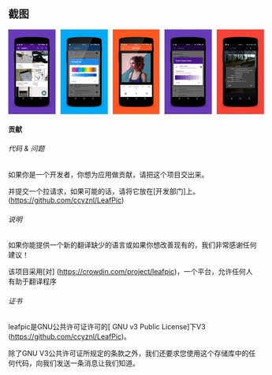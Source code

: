 

## 截图
<div style="display:flex;">
    <img src="screenshots/1.png" width="19%">
    <img style="margin-left:10px" src="screenshots/2.png" width="19%">
    <img style="margin-left:10px" src="screenshots/3.png" width="19%">
    <img style="margin-left:10px" src="screenshots/4.png" width="19%">
    <img style="margin-left:10px" src="screenshots/5.png" width="19%">
</div>

#### 贡献

###### 代码 & 问题
如果你是一个开发者，你想为应用做贡献，请把这个项目交出来。

并提交一个拉请求，如果可能的话，请将它放在[开发部门]上。(https://github.com/ccyznl/LeafPic)

###### 说明
如果你能提供一个新的翻译缺少的语言或如果你想改善现有的，我们非常感谢任何建议！

该项目采用[对] (https://crowdin.com/project/leafpic)，一个平台，允许任何人有助于翻译程序

###### 证书
leafpic是GNU公共许可证许可的[ GNU v3 Public License]下V3 (https://github.com/ccyznl/LeafPic)。

除了GNU V3公共许可证所规定的条款之外，我们还要求您使用这个存储库中的任何代码，向我们发送一条消息让我们知道。